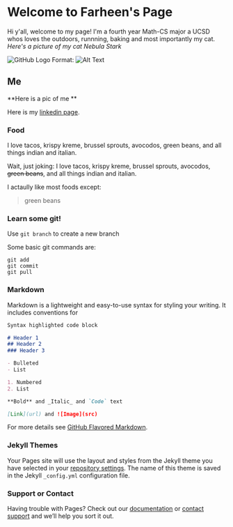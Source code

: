 # Welcome to Farheen's Page

Hi y'all, welcome to my page! I'm a fourth year Math-CS major a UCSD whos loves the outdoors, runnning, baking and most importantly my cat.
*Here's a picture of my cat Nebula Stark*

![GitHub Logo](/images/logo.png)
Format: ![Alt Text](url)

## Me
**Here is a pic of me **

Here is my [linkedin page](https://www.linkedin.com/in/farheen-a/). 


### Food
I love tacos, krispy kreme, brussel sprouts, avocodos, green beans, and all things indian and italian.

Wait, just joking:
I love tacos, krispy kreme, brussel sprouts, avocodos, ~~green beans~~, and all things indian and italian.

I actaully like most foods except:
> green beans


### Learn some git!
Use `git branch` to create a new branch 

Some basic git commands are:
```
git add
git commit
git pull
```

### Markdown

Markdown is a lightweight and easy-to-use syntax for styling your writing. It includes conventions for

```markdown
Syntax highlighted code block

# Header 1
## Header 2
### Header 3

- Bulleted
- List

1. Numbered
2. List

**Bold** and _Italic_ and `Code` text

[Link](url) and ![Image](src)
```

For more details see [GitHub Flavored Markdown](https://guides.github.com/features/mastering-markdown/).

### Jekyll Themes

Your Pages site will use the layout and styles from the Jekyll theme you have selected in your [repository settings](https://github.com/fansari18/fansari18.github.io/settings). The name of this theme is saved in the Jekyll `_config.yml` configuration file.

### Support or Contact

Having trouble with Pages? Check out our [documentation](https://docs.github.com/categories/github-pages-basics/) or [contact support](https://github.com/contact) and we’ll help you sort it out.
